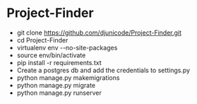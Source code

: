 # Project-Finder
- git clone https://github.com/djunicode/Project-Finder.git
- cd Project-Finder
- virtualenv env --no-site-packages
- source env/bin/activate
- pip install -r requirements.txt
- Create a postgres db and add the credentials to settings.py
- python manage.py makemigrations
- python manage.py migrate
- python manage.py runserver

